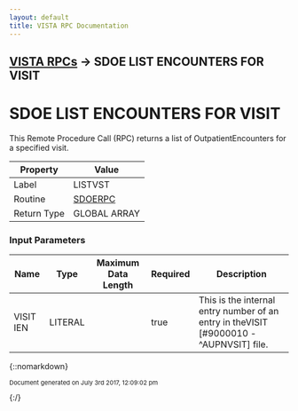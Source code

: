 ```yaml
---
layout: default
title: VISTA RPC Documentation
---
```


## [VISTA RPCs](TableOfContents) &#8594; SDOE LIST ENCOUNTERS FOR VISIT
# SDOE LIST ENCOUNTERS FOR VISIT

This Remote Procedure Call (RPC) returns a list of OutpatientEncounters for a specified visit.

Property | Value
--- | ---
Label | LISTVST
Routine | [SDOERPC](http://code.osehra.org/dox/Routine_SDOERPC_source.html)
Return Type | GLOBAL ARRAY


### Input Parameters

Name | Type | Maximum Data Length | Required | Description
--- | --- | --- | --- | ---
VISIT IEN | LITERAL |  | true | This is the internal entry number of an entry in theVISIT [#9000010 - ^AUPNVSIT] file.



{::nomarkdown} <br/><p style="font-size: 11px">Document generated on July 3rd 2017, 12:09:02 pm</p>{:/}